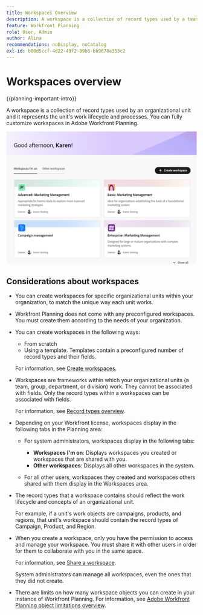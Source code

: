 ```yaml
---
title: Workspaces Overview
description: A workspace is a collection of record types used by a team and represents the team's work lifecycle. You can fully customize workspaces in Adobe Workfront Planning to match your organizational units' workflows.
feature: Workfront Planning
role: User, Admin
author: Alina
recommendations: noDisplay, noCatalog
exl-id: b80d5ccf-4d22-49f2-89b6-bb9678a353c2
---
```

# Workspaces overview

{{planning-important-intro}}

A workspace is a collection of record types used by an organizational unit and it represents the unit's work lifecycle and processes. You can fully customize workspaces in Adobe Workfront Planning. 


![](assets/workspaces-landing-page-admin-account.png)

## Considerations about workspaces

* You can create workspaces for specific organizational units within your organization, to match the unique way each unit works. 
* Workfront Planning does not come with any preconfigured workspaces. You must create them according to the needs of your organization. 
* You can create workspaces in the following ways: 

    * From scratch
    * Using a template. Templates contain a preconfigured number of record types and their fields. 

    For information, see [Create workspaces](/help/quicksilver/planning/architecture/create-workspaces.md). 
* Workspaces are frameworks within which your organizational units (a team, group, department, or division) work. They cannot be associated with fields. Only the record types within  a workspaces can be associated with fields. 

    For information, see [Record types overview](/help/quicksilver/planning/architecture/overview-of-record-types.md). 
* Depending on your Workfront license, workspaces display in the following tabs in the Planning area:

   * For system administrators, workspaces display in the following tabs: 

      * **Workspaces I'm on**: Displays workspaces you created or workspaces that are shared with you.
      * **Other workspaces**: Displays all other workspaces in the system.

   * For all other users, workspaces they created and workspaces others shared with them display in the Workspaces area. 

* The record types that a workspace contains should reflect the work lifecycle and concepts of an organizational unit. 

    For example, if a unit's work objects are campaigns, products, and regions, that unit's workspace should contain the record types of Campaign, Product, and Region. 
* When you create a workspace, only you have the permission to access and manage your workspace. You must share it with other users in order for them to collaborate with you in the same space. 

    For information, see [Share a workspace](/help/quicksilver/planning/access/share-workspaces.md). 
    
    System administrators can manage all workspaces, even the ones that they did not create. 

<!--make this live with the GA: * There is no limit for how many workspaces you can create in your environment. However, we recommend not to have too many workspaces, as they could become hard to manage and your workflows might be too fragmented.-->

* There are limits on how many workspace objects you can create in your instance of Workfront Planning. For information, see [Adobe Workfront Planning object limitations overview](/help/quicksilver/planning/general/limitations-overview.md).
